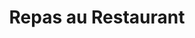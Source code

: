 ---
location: ""
title: "Repas au Restaurant"
pricetag: 200
description: "Soutenez les jeunes de Rabat en organisant des ateliers d'autonomisation axés sur le développement des compétences, l'orientation professionnelle et le développement personnel. Les volontaires travailleront avec des organisations locales pour mentorat et inspirer les jeunes, les aidant à réaliser leur plein potentiel et à contribuer positivement à leurs communautés."
thumbnail : "https://images.unsplash.com/photo-1712982003967-45a06d8d735b?q=80&w=1470&auto=format&fit=crop&ixlib=rb-4.0.3&ixid=M3wxMjA3fDB8MHxwaG90by1wYWdlfHx8fGVufDB8fHx8fA%3D%3D"
type: basic
---